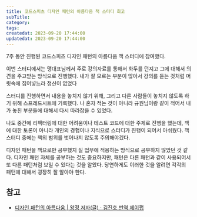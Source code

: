 ```yaml
---
title: 코드스피츠 디자인 패턴의 아름다움 책 스터디 회고
subTitle:
category:
tags:
createdat: 2023-09-20 17:44:00
updatedat: 2023-09-20 17:44:00
---
```


7주 동안 진행된 코드스피츠 디자인 패턴의 아름다움 책 스터디에 참여했다.  

이번 스터디에서는 맹대표님께서 주로 강의자료를 통해서 화두를 던지고 그에 대해서 의견을 주고받는
방식으로 진행했다. 내가 잘 모르는 부분이 많아서 강의를 듣는 것처럼 머릿속에
집어넣느라 정신이 없었다  

스터디를 진행하면서 내용을 놓치지 않기 위해, 그리고 다른 사람들이 놓치지 않도록
하기 위해 스프레드시트에 기록했다. 나 혼자 적는 것이 아니라 규원님이랑 같이
적어서 내가 놓친 부분들에 대해서 다시 따라잡을 수 있었다.  
 
나도 중간에 리팩터링에 대한 어려움이나 테스트 코드에 대한 주제로 진행을 했는데,
책에 대한 토론이 아니라 개인의 경험이나 지식으로 스터디가 진행이 되어서
아쉬웠다. 책 스터디 중에는 책의 범위를 벗어나지 않도록 주의해야겠다.  

디자인 패턴을 책으로만 공부했지 실 업무에 적용하는 방식으로 공부하지 않았던 것
같다. 디자인 패턴 자체를 공부하는 것도 중요하지만, 패턴은 다른 패턴과 같이
사용되어서 또 다른 패턴처럼 보일 수 있다는 것을 알았다. 당연하게도 이러한 것을
알려면 각각의 패턴에 대해서 굉장히 잘 알아야 한다.  

## 참고
- [디자인 패턴의 아름다움 \| 왕정 저자(글) · 김진호 번역 제이펍](https://product.kyobobook.co.kr/detail/S000202093794)
